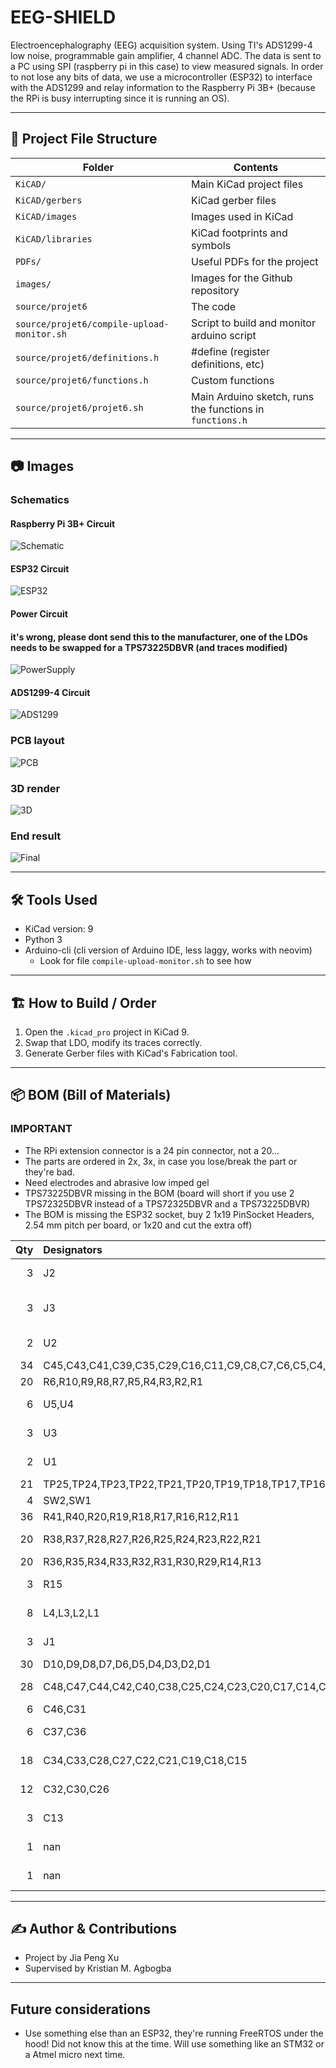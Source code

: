 # EEG-SHIELD

Electroencephalography (EEG) acquisition system. Using TI's ADS1299-4 low noise, programmable gain amplifier, 4 channel ADC.
The data is sent to a PC using SPI (raspberry pi in this case) to view measured signals. In order to not lose any bits of data, 
we use a microcontroller (ESP32) to interface with the ADS1299 and relay information to the Raspberry Pi 3B+ (because the RPi is busy interrupting since it is running an OS).

---

## 🧱 Project File Structure

| Folder        | Contents                                      |
|---------------|-----------------------------------------------|
| `KiCAD/`         | Main KiCad project files                     |
| `KiCAD/gerbers`  | KiCad gerber files                           |
| `KiCAD/images`   | Images used in KiCad                         |
| `KiCAD/libraries`| KiCad footprints and symbols                 |
| `PDFs/`          | Useful PDFs for the project                  |
| `images/`        | Images for the Github repository             |
| `source/projet6` | The code                                     |
| `source/projet6/compile-upload-monitor.sh` | Script to build and monitor arduino script  |
| `source/projet6/definitions.h` | #define (register definitions, etc) |
| `source/projet6/functions.h` | Custom functions  |
| `source/projet6/projet6.sh` | Main Arduino sketch, runs the functions in `functions.h`  |

---

## 📷 Images

### Schematics
#### Raspberry Pi 3B+ Circuit
![Schematic](images/RPi.png)
#### ESP32 Circuit
![ESP32](images/ESP32.png)
#### Power Circuit
#### it's wrong, please dont send this to the manufacturer, one of the LDOs needs to be swapped for a TPS73225DBVR (and traces modified)
![PowerSupply](images/PSU.png)
#### ADS1299-4 Circuit
![ADS1299](images/ADS1299.png)

### PCB layout
![PCB](images/PCB.png)
### 3D render
![3D](images/3D.png)
### End result
![Final](images/Final.jpg)

---

## 🛠 Tools Used

- KiCad version: 9
- Python 3
- Arduino-cli (cli version of Arduino IDE, less laggy, works with neovim)
  - Look for file `compile-upload-monitor.sh` to see how

---

## 🏗 How to Build / Order

1. Open the `.kicad_pro` project in KiCad 9.
2. Swap that LDO, modify its traces correctly.
3. Generate Gerber files with KiCad's Fabrication tool.

---

## 📦 BOM (Bill of Materials)
### IMPORTANT
- The RPi extension connector is a 24 pin connector, not a 20...
- The parts are ordered in 2x, 3x, in case you lose/break the part or they're bad.
- Need electrodes and abrasive low imped gel
- TPS73225DBVR missing in the BOM (board will short if you use 2 TPS72325DBVR instead of a TPS72325DBVR and a TPS73225DBVR)
- The BOM is missing the ESP32 socket, buy 2 1x19 PinSocket Headers, 2.54 mm pitch per board, or 1x20 and cut the extra off)

|   Qty | Designators                                                                                         | Value                      | Supplier Link                                                                                                                                                                                                                                                        | Footprint                                     |
|------:|:----------------------------------------------------------------------------------------------------|:---------------------------|:---------------------------------------------------------------------------------------------------------------------------------------------------------------------------------------------------------------------------------------------------------------------|:----------------------------------------------|
|     3 | J2                                                                                                  | RPi 3B 40 Pin Socket       | https://www.digikey.ca/en/products/detail/samtec-inc/ESQ-120-44-T-D/7098774                                                                                                                                                                                          | PinSocket_2x20_P2.54mm_Vertical               |
|     3 | J3                                                                                                  | RPi 3B Extension Connector | https://www.digikey.ca/en/products/detail/sullins-connector-solutions/PPTC102LFBN-RC/810216                                                                                                                                                                          | PinHeader_2x12_P2.54mm_Vertical               |
|     2 | U2                                                                                                  | ADS1299-4                  | https://www.digikey.ca/en/products/detail/texas-instruments/ADS1299-4PAGR/6590685                                                                                                                                                                                    | PAG64_TEX                                     |
|    34 | C45,C43,C41,C39,C35,C29,C16,C11,C9,C8,C7,C6,C5,C4,C3,C2,C1                                          | 100n                       | https://www.digikey.ca/en/products/detail/kemet/C0603C104K5RAC7411/3317013                                                                                                                                                                                           | C_0603_1608Metric_Pad1.08x0.95mm_HandSolder   |
|    20 | R6,R10,R9,R8,R7,R5,R4,R3,R2,R1                                                                      | 15k9                       | https://www.digikey.ca/en/products/detail/yageo/RC0603FR-0715K8L/726957                                                                                                                                                                                              | R_0603_1608Metric_Pad0.98x0.95mm_HandSolder   |
|     6 | U5,U4                                                                                               | TPS72325DBVT               | https://www.digikey.ca/en/products/detail/texas-instruments/TPS72325DBVR/1672727                                                                                                                                                                                     | DBV0005A                                      |
|     3 | U3                                                                                                  | TPS60403DBVT               | https://www.digikey.ca/en/products/detail/texas-instruments/TPS60403DBVT/484639                                                                                                                                                                                      | DBV5                                          |
|     2 | U1                                                                                                  | ESP32-DEVKITC-32E          | https://www.digikey.ca/en/products/detail/espressif-systems/ESP32-DEVKITC-32E/12091810?s=N4IgTCBcDaIKYGcAOBmMBaAJnAbgawEsAXAY3TThAF0BfIA                                                                                                                             | ESP32-DEVKITC-32E                             |
|    21 | TP25,TP24,TP23,TP22,TP21,TP20,TP19,TP18,TP17,TP16,TP15,TP14,TP13,TP12,TP11,TP10,TP5,TP4,TP3,TP2,TP1 | TestPoint                  | https://www.digikey.ca/en/products/detail/keystone-electronics/5000/255326                                                                                                                                                                                           | TestPoint_Keystone_5000-5004_Miniature        |
|     4 | SW2,SW1                                                                                             | SW_Push                    | https://www.digikey.ca/en/products/detail/c-k/PTS647SK38SMTR2-LFS/9649862                                                                                                                                                                                            | PTS647SK38SMTR2                               |
|    36 | R41,R40,R20,R19,R18,R17,R16,R12,R11                                                                 | 0                          | https://www.digikey.ca/en/products/detail/yageo/RC0603JR-070RL/726675                                                                                                                                                                                                | R_0603_1608Metric_Pad0.98x0.95mm_HandSolder   |
|    20 | R38,R37,R28,R27,R26,R25,R24,R23,R22,R21                                                             | 500                        | https://www.digikey.ca/en/products/detail/vishay-dale/RCS0603510RFKEA/5868452                                                                                                                                                                                        | R_0603_1608Metric_Pad0.98x0.95mm_HandSolder   |
|    20 | R36,R35,R34,R33,R32,R31,R30,R29,R14,R13                                                             | 10k                        | https://www.digikey.ca/en/products/detail/yageo/RC0603FR-0710KL/726880                                                                                                                                                                                               | R_0603_1608Metric_Pad0.98x0.95mm_HandSolder   |
|     3 | R15                                                                                                 | 392k                       | https://www.digikey.ca/en/products/detail/stackpole-electronics-inc/RMCF0603FT392K/1760716                                                                                                                                                                           | R_0603_1608Metric_Pad0.98x0.95mm_HandSolder   |
|     8 | L4,L3,L2,L1                                                                                         | 3u3                        | https://www.digikey.ca/en/products/detail/tdk-corporation/MLZ2012A3R3WT000/2465152                                                                                                                                                                                   | L_0805_2012Metric_Pad1.05x1.20mm_HandSolder   |
|     3 | J1                                                                                                  | Electrode connector        | https://www.digikey.ca/en/products/detail/amphenol-cs-fci/10129381-916001BLF/7916090                                                                                                                                                                                 | PinHeader_2x08_P2.54mm_Vertical               |
|    30 | D10,D9,D8,D7,D6,D5,D4,D3,D2,D1                                                                      | LED                        | https://www.digikey.ca/en/products/detail/liteon/LTST-C190GKT/269230                                                                                                                                                                                                 | LED_0603_1608Metric_Pad1.05x0.95mm_HandSolder |
|    28 | C48,C47,C44,C42,C40,C38,C25,C24,C23,C20,C17,C14,C12,C10                                             | 1u                         | https://www.digikey.ca/en/products/detail/taiyo-yuden/TMK107BJ105KA-T/930600                                                                                                                                                                                         | C_0603_1608Metric_Pad1.08x0.95mm_HandSolder   |
|     6 | C46,C31                                                                                             | 10n                        | https://www.digikey.ca/en/products/detail/kemet/C0603C103K5RACTU/411090                                                                                                                                                                                              | C_0603_1608Metric_Pad1.08x0.95mm_HandSolder   |
|     6 | C37,C36                                                                                             | 7u7                        | https://www.digikey.ca/en/products/detail/samsung-electro-mechanics/CL10A475KO8NNNC/3887442                                                                                                                                                                          | C_0603_1608Metric_Pad1.08x0.95mm_HandSolder   |
|    18 | C34,C33,C28,C27,C22,C21,C19,C18,C15                                                                 | 10u                        | https://www.digikey.ca/en/products/detail/samsung-electro-mechanics/CL21A106KPFNNNE/3886710                                                                                                                                                                          | C_0805_2012Metric_Pad1.18x1.45mm_HandSolder   |
|    12 | C32,C30,C26                                                                                         | 2u2                        | https://www.digikey.ca/en/products/detail/samsung-electro-mechanics/CL10A225KQ8NNWC/3887544                                                                                                                                                                          | C_0603_1608Metric_Pad1.08x0.95mm_HandSolder   |
|     3 | C13                                                                                                 | 100u                       | https://www.digikey.ca/en/products/detail/murata-electronics/GRM32ER61A107ME20L/4905633                                                                                                                                                                              | C_1210_3225Metric_Pad1.33x2.70mm_HandSolder   |
|     1 | nan                                                                                                 | Ten20 EEG Conductive Gel   | https://www.redskymedical.ca/products/ten-20-conductive?_pos=1&_sid=2f7834543&_ss=r                                                                                                                                                                                  | nan                                           |
|     1 | nan                                                                                                 | Gold cup electrodes        | https://shop.openbci.com/products/openbci-gold-cup-electrodes                                                                                                                                                                                                        | nan                                           |

---

## ✍️ Author & Contributions

- Project by Jia Peng Xu
- Supervised by Kristian M. Agbogba

---
## Future considerations
- Use something else than an ESP32, they're running FreeRTOS under the hood! Did not know this at the time. Will use something like an STM32 or a Atmel micro next time.
